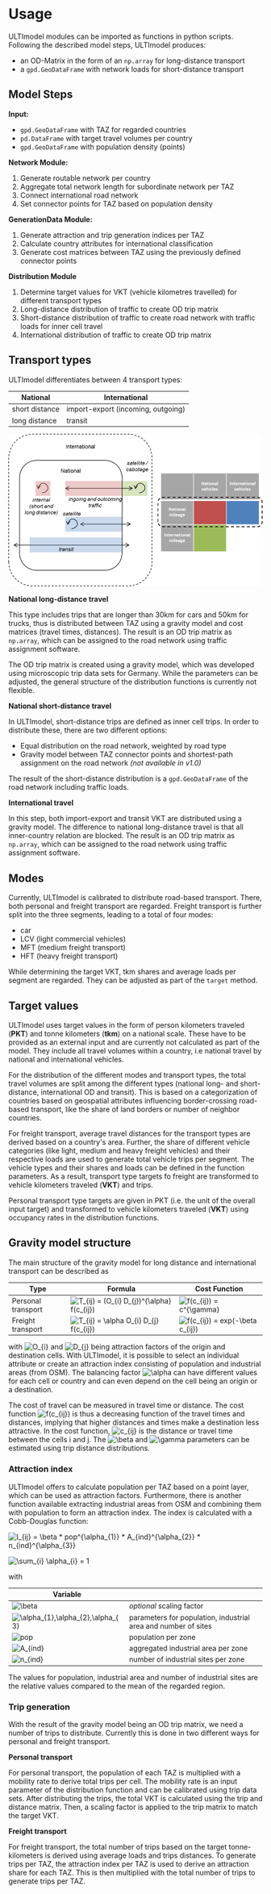 # Usage

ULTImodel modules can be imported as functions in python scripts. Following the described 
model steps, ULTImodel produces:

* an OD-Matrix in the form of an `np.array` for long-distance transport 
* a `gpd.GeoDataFrame` with network loads for short-distance transport 


## Model Steps

__Input:__ 

* `gpd.GeoDataFrame` with TAZ for regarded countries 
* `pd.DataFrame` with target travel volumes per country
* `gpd.GeoDataFrame` with population density (points) 

__Network Module:__

1. Generate routable network per country
2. Aggregate total network length for subordinate network per TAZ 
3. Connect international road network
4. Set connector points for TAZ based on population density

__GenerationData Module:__

1. Generate attraction and trip generation indices per TAZ
2. Calculate country attributes for international classification
3. Generate cost matrices between TAZ using the previously defined connector points

__Distribution Module__

1. Determine target values for VKT (vehicle kilometres travelled) for different transport types
2. Long-distance distribution of traffic to create OD trip matrix
3. Short-distance distribution of traffic to create road network with traffic loads for inner cell travel
4. International distribution of traffic to create OD trip matrix 

## Transport types

ULTImodel differentiates between 4 transport types:

| National | International |
|---|---|
|short distance | import-export (incoming, outgoing)|
|long distance|transit|

![Types](images/scheme_types.png "Types")

__National long-distance travel__

This type includes trips that are longer than 30km for cars and 50km for trucks, thus is 
distributed between TAZ using a gravity model and cost matrices (travel times, distances).
The result is an OD trip matrix as `np.array`, which can be assigned to the road network
using traffic assignment software.

The OD trip matrix is created using a gravity model, which was developed using microscopic trip
data sets for Germany. While the parameters can be adjusted, the general structure of the
distribution functions is currently not flexible.

__National short-distance travel__

In ULTImodel, short-distance trips are defined as inner cell trips. In order to distribute these,
there are two different options:

* Equal distribution on the road network, weighted by road type
* Gravity model between TAZ connector points and shortest-path assignment on the road network *(not available in v1.0)*

The result of the short-distance distribution is a `gpd.GeoDataFrame` of the road network including 
traffic loads.

__International travel__

In this step, both import-export and transit VKT are distributed using a gravity model. The
difference to national long-distance travel is that all inner-country relation are blocked.
The result is an OD trip matrix as `np.array`, which can be assigned to the road network
using traffic assignment software.

## Modes
Currently, ULTImodel is calibrated to distribute road-based transport. There, both personal and 
freight transport are regarded. Freight transport is further split into the three segments,
leading to a total of four modes:

* car 
* LCV (light commercial vehicles)
* MFT (medium freight transport)
* HFT (heavy freight transport)

While determining the target VKT, tkm shares and average loads per segment are regarded. They
can be adjusted as part of the `target` method.

## Target values

ULTImodel uses target values in the form of person kilometers traveled (__PKT__) and tonne kilometers
(__tkm__) on a national scale. These have to be provided as an external input and are currently
not calculated as part of the model. They include all travel volumes within a country, i.e
national travel by national and international vehicles.

For the distribution of the different modes and transport types, the total travel volumes
are split among the different types (national long- and short-distance, international OD 
and transit). This is based on a categorization of countries based on geospatial attributes
influencing border-crossing road-based transport, like the share of land borders or number 
of neighbor countries. 

For freight transport, average travel distances for the transport types are derived based 
on a country's area. Further, the share of different vehicle categories (like light, medium and
heavy freight vehicles) and their respective loads are used to generate total vehicle trips
per segment. The vehicle types and their shares and loads can be defined in the function 
parameters. As a result, transport type targets fo freight are transformed to vehicle kilometers
traveled (__VKT__) and trips.

Personal transport type targets are given in PKT (i.e. the unit of the overall input target) and
transformed to vehicle kilometers traveled (__VKT__) using occupancy rates in the distribution
functions.

## Gravity model structure

The main structure of the gravity model for long distance and international transport can be described as

| Type | Formula | Cost Function |
|---|---|---|
| Personal transport |![T_{ij} = (O_{i} D_{j})^{\alpha} f(c_{ij})](https://latex.codecogs.com/svg.image?T_{ij}&space;=&space;(O_{i}&space;D_{j})^{\alpha}&space;f(c_{ij}))|![f(c_{ij}) = c^{\gamma}](https://latex.codecogs.com/svg.image?f(c_{ij})&space;=&space;c^{\gamma})|
| Freight transport |![T_{ij} = \alpha O_{i} D_{j} f(c_{ij})](https://latex.codecogs.com/svg.image?T_{ij}&space;=&space;\alpha&space;O_{i}&space;D_{j}&space;f(c_{ij}))|![f(c_{ij}) = exp(-\beta c_{ij})](https://latex.codecogs.com/svg.image?f(c_{ij})&space;=&space;exp(-\beta&space;c_{ij}))| 

with ![O_{i}](https://latex.codecogs.com/svg.image?O_{i}) and ![D_{j}](https://latex.codecogs.com/svg.image?D_{j}) being 
attraction factors of the origin and destination cells. With ULTImodel, it is possible to select an individual attribute or 
create an attraction index consisting of population and industrial areas (from OSM). The balancing factor ![\alpha](https://latex.codecogs.com/svg.image?\alpha&space;) 
can have different values for each cell or country and can even depend on the cell being an origin or a destination.

The cost of travel can be measured in travel time or distance. The cost function ![f(c_{ij})](https://latex.codecogs.com/svg.image?f(c_{ij})) 
is thus a decreasing function of the travel times and distances, implying that higher distances and times make a destination 
less attractive. In the cost function, ![c_{ij}](https://latex.codecogs.com/svg.image?c_{ij}) is the distance or travel time 
between the cells i and j. The ![\beta](https://latex.codecogs.com/svg.image?\beta) and ![\gamma](https://latex.codecogs.com/svg.image?\gamma) 
parameters can be estimated using trip distance distributions.

### Attraction index

ULTImodel offers to calculate population per TAZ based on a point layer, which can be used as attraction factors. Furthermore,
there is another function available extracting industrial areas from OSM and combining them with population to form an 
attraction index. The index is calculated with a Cobb-Douglas function:

![I_{ij} = \beta * pop^{\alpha_{1}} * A_{ind}^{\alpha_{2}} * n_{ind}^{\alpha_{3}}](https://latex.codecogs.com/svg.image?I_{ij}&space;=&space;\beta&space;*&space;pop^{\alpha_{1}}&space;*&space;A_{ind}^{\alpha_{2}}&space;*&space;n_{ind}^{\alpha_{3}}&space;)

![\sum_{i} \alpha_{i} = 1](https://latex.codecogs.com/svg.image?\sum_{i}&space;\alpha_{i}&space;=&space;1)

with 

|  Variable |  |
|---|---|
| ![\beta](https://latex.codecogs.com/svg.image?\beta) | *optional* scaling factor |
|![\alpha_{1},\alpha_{2},\alpha_{3}](https://latex.codecogs.com/svg.image?\alpha_{1},\alpha_{2},\alpha_{3})|parameters for population, industrial area and number of sites|
|![pop](https://latex.codecogs.com/svg.image?pop)|population per zone|
|![A_{ind}](https://latex.codecogs.com/svg.image?A_{ind})|aggregated industrial area per zone|
|![n_{ind}](https://latex.codecogs.com/svg.image?n_{ind})|number of industrial sites per zone|

The values for population, industrial area and number of industrial sites are the relative values compared to the mean of
the regarded region.

### Trip generation

With the result of the gravity model being an OD trip matrix, we need a number of trips to distribute.
Currently this is done in two different ways for personal and freight transport. 

__Personal transport__

For personal transport, the population of each TAZ is multiplied with a mobility rate to derive
total trips per cell. The mobility rate is an input parameter of the distribution function 
and can be calibrated using trip data sets. After distributing the trips, the total VKT is
calculated using the trip and distance matrix. Then, a scaling factor is applied to the trip
matrix to match the target VKT.

__Freight transport__

For freight transport, the total number of trips based on the target tonne-kilometers is derived
using average loads and trips distances. To generate trips per TAZ, the attraction index per
TAZ is used to derive an attraction share for each TAZ. This is then multiplied with the total
number of trips to generate trips per TAZ.